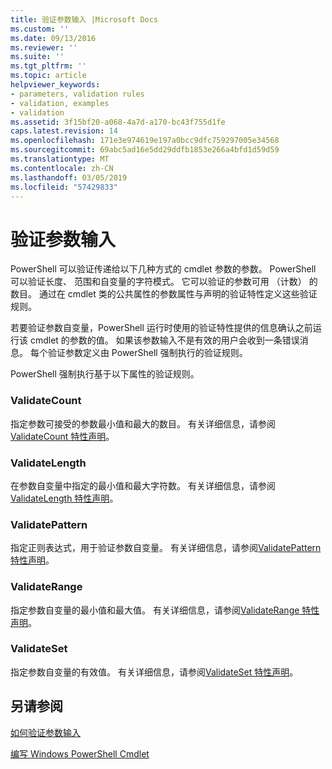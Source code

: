 ```yaml
---
title: 验证参数输入 |Microsoft Docs
ms.custom: ''
ms.date: 09/13/2016
ms.reviewer: ''
ms.suite: ''
ms.tgt_pltfrm: ''
ms.topic: article
helpviewer_keywords:
- parameters, validation rules
- validation, examples
- validation
ms.assetid: 3f15bf20-a068-4a7d-a170-bc43f755d1fe
caps.latest.revision: 14
ms.openlocfilehash: 171e3e974619e197a0bcc9dfc759297005e34568
ms.sourcegitcommit: 69abc5ad16e5dd29ddfb1853e266a4bfd1d59d59
ms.translationtype: MT
ms.contentlocale: zh-CN
ms.lasthandoff: 03/05/2019
ms.locfileid: "57429833"
---
```

# <a name="validating-parameter-input"></a>验证参数输入

PowerShell 可以验证传递给以下几种方式的 cmdlet 参数的参数。
PowerShell 可以验证长度、 范围和自变量的字符模式。
它可以验证的参数可用 （计数） 的数目。
通过在 cmdlet 类的公共属性的参数属性与声明的验证特性定义这些验证规则。

若要验证参数自变量，PowerShell 运行时使用的验证特性提供的信息确认之前运行该 cmdlet 的参数的值。
如果该参数输入不是有效的用户会收到一条错误消息。
每个验证参数定义由 PowerShell 强制执行的验证规则。

PowerShell 强制执行基于以下属性的验证规则。

### <a name="validatecount"></a>ValidateCount

指定参数可接受的参数最小值和最大的数目。
有关详细信息，请参阅[ValidateCount 特性声明](./validatecount-attribute-declaration.md)。

### <a name="validatelength"></a>ValidateLength

在参数自变量中指定的最小值和最大字符数。
有关详细信息，请参阅[ValidateLength 特性声明](./validatelength-attribute-declaration.md)。

### <a name="validatepattern"></a>ValidatePattern

指定正则表达式，用于验证参数自变量。
有关详细信息，请参阅[ValidatePattern 特性声明](./validatepattern-attribute-declaration.md)。

### <a name="validaterange"></a>ValidateRange

指定参数自变量的最小值和最大值。
有关详细信息，请参阅[ValidateRange 特性声明](./validaterange-attribute-declaration.md)。

### <a name="validateset"></a>ValidateSet

指定参数自变量的有效值。
有关详细信息，请参阅[ValidateSet 特性声明](./validateset-attribute-declaration.md)。

## <a name="see-also"></a>另请参阅

[如何验证参数输入](./how-to-validate-parameter-input.md)

[编写 Windows PowerShell Cmdlet](./writing-a-windows-powershell-cmdlet.md)
